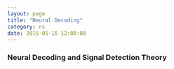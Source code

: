 ```yaml
---
layout: page
title: "Neural Decoding"
category: ns
date: 2015-05-16 12:00:00
---
```


### Neural Decoding and Signal Detection Theory



